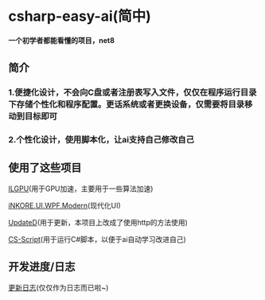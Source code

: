 # csharp-easy-ai(简中)
#### 一个初学者都能看懂的项目，net8


## 简介


### 1.便捷化设计，不会向C盘或者注册表写入文件，仅仅在程序运行目录下存储个性化和程序配置。更话系统或者更换设备，仅需要将目录移动到目标即可


### 2.个性化设计，使用脚本化，让ai支持自己修改自己



## 使用了这些项目


[ILGPU](https://ilgpu.net/)(用于GPU加速，主要用于一些算法加速)


[iNKORE.UI.WPF.Modern](https://github.com/iNKORE-NET/UI.WPF.Modern/)(现代化UI)


[UpdateD](https://github.com/YUXUAN888/UpdateD)(用于更新，本项目上改成了使用http的方法使用)


[CS-Script](https://github.com/oleg-shilo/cs-script)(用于运行C#脚本，以便于ai自动学习改进自己)


## 开发进度/日志


[更新日志](https://github.com/XLOk2568/csharp-easy-ai/blob/main/UpdateLog.txt)(仅仅作为日志而已啦~)
